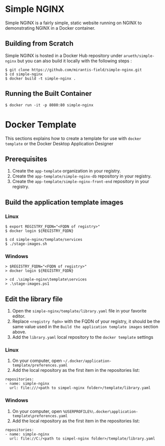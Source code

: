# Simple NGINX
Simple NGINX is a fairly simple, static website running on NGINX to demonstrating NGINX in a Docker container.

## Building from Scratch
Simple NGINX is hosted in a Docker Hub repository under `arueth/simple-nginx` but you can also build it locally with the following steps :

```
$ git clone https://github.com/mirantis-field/simple-nginx.git
$ cd simple-nginx
$ docker build -t simple-nginx .
```

## Running the Built Container

```
$ docker run -it -p 8080:80 simple-nginx
```

# Docker Template
This sections explains how to create a template for use with `docker template` or the Docker Desktop Application Designer

## Prerequisites
1. Create the `app-template` organization in your registry.
1. Create the `app-template/simple-nginx-db` repository in your registry.
1. Create the `app-template/simple-nginx-front-end` repository in your registry.

## Build the application template images

### Linux 
```
$ export REGISTRY_FQDN="<FQDN of registry>"
$ docker login ${REGISTRY_FQDN}

$ cd simple-nginx/template/services
$ ./stage-images.sh
```

### Windows
```
> $REGISTRY_FQDN="<FQDN of registry>"
> docker login ${REGISTRY_FQDN}

> cd .\simple-nginx\template\services
> .\stage-images.ps1
```

## Edit the library file
1. Open the `simple-nginx/template/library.yaml` file in your favorite editor.
1. Replace `<registry fqdn>` with the FQDN of your registry, it should be the same value used in the `Build the application template images` section above.
1. Add the `library.yaml` local repository to the `docker template` settings

### Linux 
1. On your computer, open `~/.docker/application-template/preferences.yaml`
1. Add the local repository as the first item in the repositories list:
```
repositories:
- name: simple-nginx
  url: file:///<path to simpel-nginx folder>/template/library.yaml
```

### Windows
1. On your computer, open `%USERPROFILE%\.docker\application-template\preferences.yaml`
1. Add the local repository as the first item in the repositories list:
```
repositories:
- name: simple-nginx
  url: file://C:/<path to simpel-nginx folder>/template/library.yaml
```
